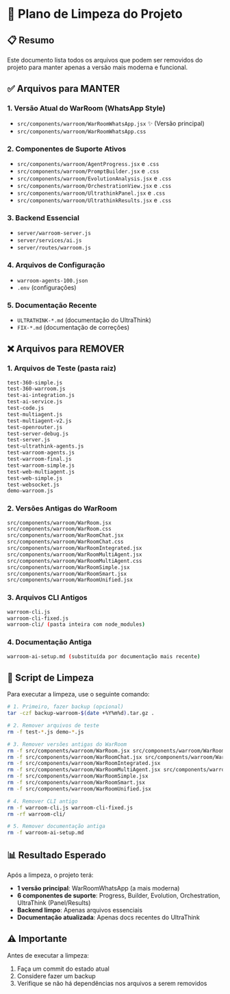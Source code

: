 # 🧹 Plano de Limpeza do Projeto

## 📋 Resumo
Este documento lista todos os arquivos que podem ser removidos do projeto para manter apenas a versão mais moderna e funcional.

## ✅ Arquivos para MANTER

### 1. **Versão Atual do WarRoom (WhatsApp Style)**
- `src/components/warroom/WarRoomWhatsApp.jsx` ✨ (Versão principal)
- `src/components/warroom/WarRoomWhatsApp.css`

### 2. **Componentes de Suporte Ativos**
- `src/components/warroom/AgentProgress.jsx` e `.css`
- `src/components/warroom/PromptBuilder.jsx` e `.css`
- `src/components/warroom/EvolutionAnalysis.jsx` e `.css`
- `src/components/warroom/OrchestrationView.jsx` e `.css`
- `src/components/warroom/UltrathinkPanel.jsx` e `.css`
- `src/components/warroom/UltrathinkResults.jsx` e `.css`

### 3. **Backend Essencial**
- `server/warroom-server.js`
- `server/services/ai.js`
- `server/routes/warroom.js`

### 4. **Arquivos de Configuração**
- `warroom-agents-100.json`
- `.env` (configurações)

### 5. **Documentação Recente**
- `ULTRATHINK-*.md` (documentação do UltraThink)
- `FIX-*.md` (documentação de correções)

## ❌ Arquivos para REMOVER

### 1. **Arquivos de Teste (pasta raiz)**
```bash
test-360-simple.js
test-360-warroom.js
test-ai-integration.js
test-ai-service.js
test-code.js
test-multiagent.js
test-multiagent-v2.js
test-openrouter.js
test-server-debug.js
test-server.js
test-ultrathink-agents.js
test-warroom-agents.js
test-warroom-final.js
test-warroom-simple.js
test-web-multiagent.js
test-web-simple.js
test-websocket.js
demo-warroom.js
```

### 2. **Versões Antigas do WarRoom**
```bash
src/components/warroom/WarRoom.jsx
src/components/warroom/WarRoom.css
src/components/warroom/WarRoomChat.jsx
src/components/warroom/WarRoomChat.css
src/components/warroom/WarRoomIntegrated.jsx
src/components/warroom/WarRoomMultiAgent.jsx
src/components/warroom/WarRoomMultiAgent.css
src/components/warroom/WarRoomSimple.jsx
src/components/warroom/WarRoomSmart.jsx
src/components/warroom/WarRoomUnified.jsx
```

### 3. **Arquivos CLI Antigos**
```bash
warroom-cli.js
warroom-cli-fixed.js
warroom-cli/ (pasta inteira com node_modules)
```

### 4. **Documentação Antiga**
```bash
warroom-ai-setup.md (substituída por documentação mais recente)
```

## 🚀 Script de Limpeza

Para executar a limpeza, use o seguinte comando:

```bash
# 1. Primeiro, fazer backup (opcional)
tar -czf backup-warroom-$(date +%Y%m%d).tar.gz .

# 2. Remover arquivos de teste
rm -f test-*.js demo-*.js

# 3. Remover versões antigas do WarRoom
rm -f src/components/warroom/WarRoom.jsx src/components/warroom/WarRoom.css
rm -f src/components/warroom/WarRoomChat.jsx src/components/warroom/WarRoomChat.css
rm -f src/components/warroom/WarRoomIntegrated.jsx
rm -f src/components/warroom/WarRoomMultiAgent.jsx src/components/warroom/WarRoomMultiAgent.css
rm -f src/components/warroom/WarRoomSimple.jsx
rm -f src/components/warroom/WarRoomSmart.jsx
rm -f src/components/warroom/WarRoomUnified.jsx

# 4. Remover CLI antigo
rm -f warroom-cli.js warroom-cli-fixed.js
rm -rf warroom-cli/

# 5. Remover documentação antiga
rm -f warroom-ai-setup.md
```

## 📊 Resultado Esperado

Após a limpeza, o projeto terá:
- **1 versão principal**: WarRoomWhatsApp (a mais moderna)
- **6 componentes de suporte**: Progress, Builder, Evolution, Orchestration, UltraThink (Panel/Results)
- **Backend limpo**: Apenas arquivos essenciais
- **Documentação atualizada**: Apenas docs recentes do UltraThink

## ⚠️ Importante

Antes de executar a limpeza:
1. Faça um commit do estado atual
2. Considere fazer um backup
3. Verifique se não há dependências nos arquivos a serem removidos